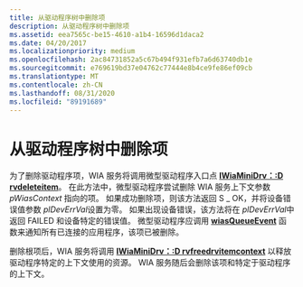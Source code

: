 ```yaml
---
title: 从驱动程序树中删除项
description: 从驱动程序树中删除项
ms.assetid: eea7565c-be15-4610-a1b4-16596d1daca2
ms.date: 04/20/2017
ms.localizationpriority: medium
ms.openlocfilehash: 2ac84731852a5c67b494f931efb7a6d63740db1e
ms.sourcegitcommit: e769619bd37e04762c77444e8b4ce9fe86ef09cb
ms.translationtype: MT
ms.contentlocale: zh-CN
ms.lasthandoff: 08/31/2020
ms.locfileid: "89191689"
---
```

# <a name="deleting-an-item-from-the-driver-tree"></a>从驱动程序树中删除项





为了删除驱动程序项，WIA 服务将调用微型驱动程序入口点 [**IWiaMiniDrv：:D rvdeleteitem**](/windows-hardware/drivers/ddi/wiamindr_lh/nf-wiamindr_lh-iwiaminidrv-drvdeleteitem)。 在此方法中，微型驱动程序尝试删除 WIA 服务上下文参数 *pWiasContext* 指向的项。 如果成功删除项，则该方法返回 S \_ OK，并将设备错误值参数 *plDevErrVal*设置为零。 如果出现设备错误，该方法将在 *plDevErrVal*中返回 FAILED 和设备特定的错误值。 微型驱动程序应调用 [**wiasQueueEvent**](/windows-hardware/drivers/ddi/wiamdef/nf-wiamdef-wiasqueueevent) 函数来通知所有已连接的应用程序，该项已被删除。

删除根项后，WIA 服务将调用 [**IWiaMiniDrv：:D rvfreedrvitemcontext**](/windows-hardware/drivers/ddi/wiamindr_lh/nf-wiamindr_lh-iwiaminidrv-drvfreedrvitemcontext) 以释放驱动程序特定的上下文使用的资源。 WIA 服务随后会删除该项和特定于驱动程序的上下文。

 

